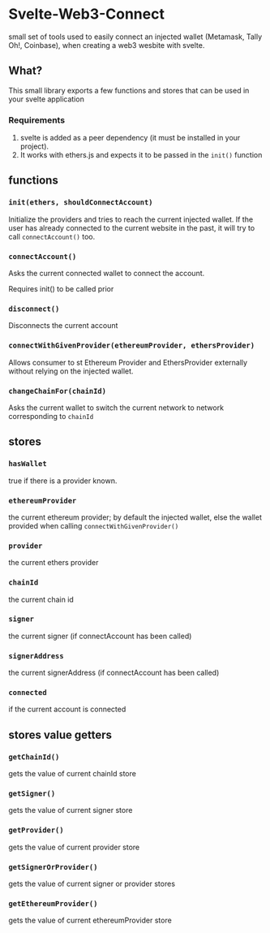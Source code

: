 # Svelte-Web3-Connect

small set of tools used to easily connect an injected wallet (Metamask, Tally Oh!, Coinbase), when creating a web3 wesbite with svelte.

## What?

This small library exports a few functions and stores that can be used in your svelte application

### Requirements

1. svelte is added as a peer dependency (it must be installed in your project).
2. It works with ethers.js and expects it to be passed in the `init()` function

## functions

### `init(ethers, shouldConnectAccount)`

Initialize the providers and tries to reach the current injected wallet.
If the user has already connected to the current website in the past, it will try to call `connectAccount()` too.

### `connectAccount()`

Asks the current connected wallet to connect the account.

Requires init() to be called prior

### `disconnect()`

Disconnects the current account

### `connectWithGivenProvider(ethereumProvider, ethersProvider)`

Allows consumer to st Ethereum Provider and EthersProvider externally without relying on the injected wallet.

### `changeChainFor(chainId)`

Asks the current wallet to switch the current network to network corresponding to `chainId`

## stores

### `hasWallet`

true if there is a provider known.

### `ethereumProvider`

the current ethereum provider; by default the injected wallet, else the wallet provided when calling `connectWithGivenProvider()`

### `provider`

the current ethers provider

### `chainId`

the current chain id

### `signer`

the current signer (if connectAccount has been called)

### `signerAddress`

the current signerAddress (if connectAccount has been called)

### `connected`

if the current account is connected

## stores value getters

### `getChainId()`

gets the value of current chainId store

### `getSigner()`

gets the value of current signer store

### `getProvider()`

gets the value of current provider store

### `getSignerOrProvider()`

gets the value of current signer or provider stores

### `getEthereumProvider()`

gets the value of current ethereumProvider store
